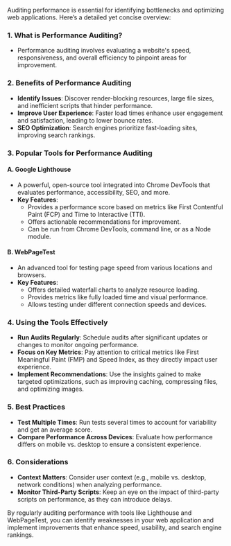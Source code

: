 
Auditing performance is essential for identifying bottlenecks and optimizing web applications. Here’s a detailed yet concise overview:

### 1. **What is Performance Auditing?**
   - Performance auditing involves evaluating a website's speed, responsiveness, and overall efficiency to pinpoint areas for improvement.

### 2. **Benefits of Performance Auditing**
   - **Identify Issues**: Discover render-blocking resources, large file sizes, and inefficient scripts that hinder performance.
   - **Improve User Experience**: Faster load times enhance user engagement and satisfaction, leading to lower bounce rates.
   - **SEO Optimization**: Search engines prioritize fast-loading sites, improving search rankings.

### 3. **Popular Tools for Performance Auditing**

#### **A. Google Lighthouse**
   - A powerful, open-source tool integrated into Chrome DevTools that evaluates performance, accessibility, SEO, and more.
   - **Key Features**:
     - Provides a performance score based on metrics like First Contentful Paint (FCP) and Time to Interactive (TTI).
     - Offers actionable recommendations for improvement.
     - Can be run from Chrome DevTools, command line, or as a Node module.

#### **B. WebPageTest**
   - An advanced tool for testing page speed from various locations and browsers.
   - **Key Features**:
     - Offers detailed waterfall charts to analyze resource loading.
     - Provides metrics like fully loaded time and visual performance.
     - Allows testing under different connection speeds and devices.

### 4. **Using the Tools Effectively**
   - **Run Audits Regularly**: Schedule audits after significant updates or changes to monitor ongoing performance.
   - **Focus on Key Metrics**: Pay attention to critical metrics like First Meaningful Paint (FMP) and Speed Index, as they directly impact user experience.
   - **Implement Recommendations**: Use the insights gained to make targeted optimizations, such as improving caching, compressing files, and optimizing images.

### 5. **Best Practices**
   - **Test Multiple Times**: Run tests several times to account for variability and get an average score.
   - **Compare Performance Across Devices**: Evaluate how performance differs on mobile vs. desktop to ensure a consistent experience.

### 6. **Considerations**
   - **Context Matters**: Consider user context (e.g., mobile vs. desktop, network conditions) when analyzing performance.
   - **Monitor Third-Party Scripts**: Keep an eye on the impact of third-party scripts on performance, as they can introduce delays.

By regularly auditing performance with tools like Lighthouse and WebPageTest, you can identify weaknesses in your web application and implement improvements that enhance speed, usability, and search engine rankings.






